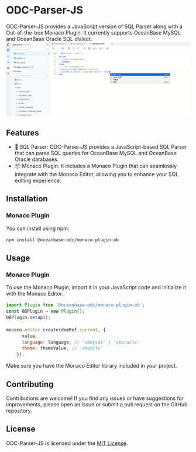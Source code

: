 # ODC-Parser-JS

ODC-Parser-JS provides a JavaScript version of SQL Parser along with a Out-of-the-box Monaco Plugin. It currently supports OceanBase MySQL and OceanBase Oracle SQL dialect. 
![Demo](docs/images/demo.png)
## Features

- 🌲 SQL Parser: ODC-Parser-JS provides a JavaScript-based SQL Parser that can parse SQL queries for OceanBase MySQL and OceanBase Oracle databases.
- 📦 Monaco Plugin: It includes a Monaco Plugin that can seamlessly integrate with the Monaco Editor, allowing you to enhance your SQL editing experience.

## Installation

### Monaco Plugin

You can install using npm:

```bash
npm install @oceanbase-odc/monaco-plugin-ob
```

## Usage

### Monaco Plugin

To use the Monaco Plugin, import it in your JavaScript code and initialize it with the Monaco Editor:

```javascript
import Plugin from '@oceanbase-odc/monaco-plugin-ob';
const OBPlugin = new Plugin();
OBPlugin.setup();

monaco.editor.create(domRef.current, {
      value,
      language: language, // 'obmysql' | 'oboracle'
      theme: themeValue, // 'obwhite'
    });
```
Make sure you have the Monaco Editor library included in your project.

## Contributing

Contributions are welcome! If you find any issues or have suggestions for improvements, please open an issue or submit a pull request on the GitHub repository.

## License

ODC-Parser-JS is licensed under the [MIT License](https://github.com/oceanbase/odc-parser-js/blob/main/LICENSE).
